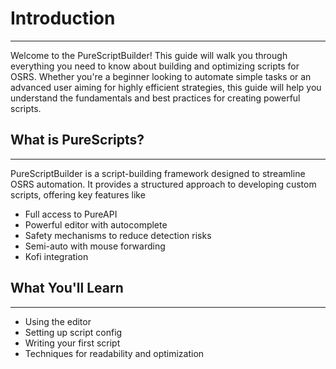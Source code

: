 # Introduction
---
Welcome to the PureScriptBuilder! This guide will walk you through everything you need to know about building and optimizing scripts for OSRS. Whether you're a beginner looking to automate simple tasks or an advanced user aiming for highly efficient strategies, this guide will help you understand the fundamentals and best practices for creating powerful scripts.

## What is PureScripts?
---
PureScriptBuilder is a script-building framework designed to streamline OSRS automation. It provides a structured approach to developing custom scripts, offering key features like
- Full access to PureAPI
- Powerful editor with autocomplete
- Safety mechanisms to reduce detection risks
- Semi-auto with mouse forwarding
- Kofi integration

## What You'll Learn
---
- Using the editor
- Setting up script config
- Writing your first script
- Techniques for readability and optimization